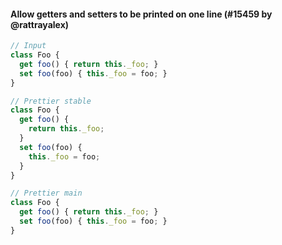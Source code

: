 #### Allow getters and setters to be printed on one line (#15459 by @rattrayalex)

<!-- prettier-ignore -->
```ts
// Input
class Foo {
  get foo() { return this._foo; }
  set foo(foo) { this._foo = foo; }
}

// Prettier stable
class Foo {
  get foo() {
    return this._foo;
  }
  set foo(foo) {
    this._foo = foo;
  }
}

// Prettier main
class Foo {
  get foo() { return this._foo; }
  set foo(foo) { this._foo = foo; }
}
```
